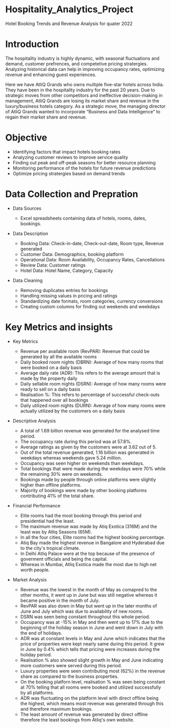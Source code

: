 # Hospitality_Analytics_Project

Hotel Booking Trends and Revenue Analysis for quater 2022

# Introduction

The hospitality industry is highly dynamic, with seasonal fluctuations and demand, customer prefrences, and competetive pricing stratergies. Analyzing historical data can help in improving occupancy rates, optimizing revenue and enhancing guest experiences.

Here we have AtliQ Grands who owns multiple five-star hotels across India. They have been in the hospitality industry for the past 20 years. Due to strategic moves from other competitors and ineffective decision-making in management, AtliQ Grands are losing its market share and revenue in the luxury/business hotels category. As a strategic move, the managing director of AtliQ Grands wanted to incorporate “Business and Data Intelligence” to regain their market share and revenue.

# Objective

* Identifying factors that impact hotels booking rates
* Analyzing customer reviews to improve service quality
* Finding out peak and off-peak seasons for better resource planning
* Monitoring performance of the hotels for future revenue predictions
* Optimize pricing stratergies based on demand trends

# Data Collection and Prepration

* Data Sources
  * Excel spreadsheets containing data of hotels, rooms, dates, bookings.

* Data Description
  * Booking Data: Check-in-date, Check-out-date, Room type, Revenue generated
  * Customer Data: Demographics, booking platform
  * Operational Data: Room Availability, Occupancy Rates, Cancellations
  * Review Data: Customer ratings
  * Hotel Data: Hotel Name, Category, Capacity

* Data Cleaning
  * Removing duplicates entries for bookings
  * Handling missing values in pricing and ratings
  * Standardizing date formats, room categories, currency conversions
  * Creating custom columns for finding out weekends and weekdays

# Key Metrics and insights

 * Key Metrics
   * Revenue per available room (RevPAR): Revenue that could be generated by all the available rooms
   * Daily booked room nights (DBRN): Average of how many rooms that were booked on a daily basis
   * Average daily rate (ADR): This refers to the average amount that is made by the property daily
   * Daily sellable room nights (DSRN): Average of how many rooms were ready to sell on a daily basis
   * Realisation %: This refers to percentage of successful check-outs that happened over all bookings 
   * Daily utilized room nights (DURN): Average of how many rooms were actually utilized by the customers on a daily basis

 * Descriptive Analysis
   * A total of 1.69 billion revenue was generated for the analysed time period.
   * The occupancy rate during this period was at 57.8%.
   * Average ratings as given by the customers were at 3.62 out of 5.
   * Out of the total revenue generated, 1.16 billion was generated in weekdays whereas weekends gave 5.24 million.
   * Occupancy was seen higher on weekends than weekdays.
   * Total bookings that were made during the weekdays were 70% while the remaining 30% were on weekends.
   * Bookings made by people through online platforms were slightly higher than offline platforms.
   * Majority of bookings were made by other booking platforms contributing 41% of the total share.

 * Financial Performance
   * Elite rooms had the most booking through this period and presidential had the least.
   * The maximum revenue was made by Atiq Exotica (316M) and the least was by Atliq Seasons (65M).
   * In all the four cities, Elite rooms had the highest booking percentage.
   * Atiq Bay made the highest revenue in Bangalore and Hyderabad due to the city's tropical climate.
   * In Delhi Atliq Palace were at the top because of the presence of goverment officials and being the capital.
   * Whereas in Mumbai, Atliq Exotica made the most due to high net worth people.

 * Market Analysis 
   * Revenue was the lowest in the month of May as comapred to the other months, it went up in June but was still negative whereas it became positive in the month of July.
   * RevPAR was also down in May but went up in the later months of June and July which was due to availability of new rooms.
   * DSRN was seen being constant throughout this whole period.
   * Occupancy was at -15% in May and then went up to 17% due to the beginning of the holiday season in June and went down in July with the end of holidays.
   * ADR was at constant levels in May and June which indicates that the price of properties were kept nearly same during this period. It grew in June by 0.4% which tells that pricing were increases during the holiday period.
   * Realisation % also showed slight growth in May and June indicating more customers were served during this period.
   * Luxury properties were seen contributing most (62%) in the revenue share as compared to the business properties.
   * On the booking platforn level, realisation % was seen being constant at 70% telling that all rooms were booked and utilized successfully by all platforms.
   * ADR was fluctuating on the platform level with direct offline being the highest, which means most revenue was generated through this and therefore maximum bookings.
   * The least amount of revenue was generated by direct offline therefore the least bookings from Atliq's own website.
   


























  
